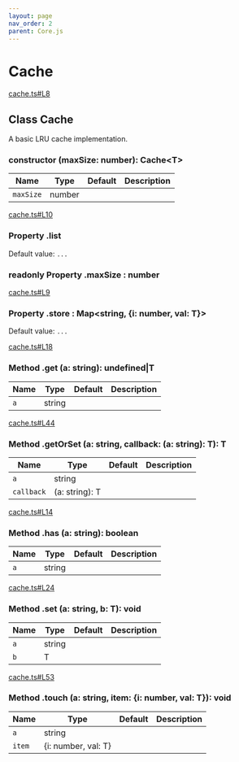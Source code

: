 ```yaml
---
layout: page
nav_order: 2
parent: Core.js
---
```


# Cache

<div class="docs-item" markdown="1">

<div><a class="source" target="_blank" href="https://github.com/mathigon/core.js/tree/master/src/cache.ts#L8">cache.ts#L8</a></div>

## <span class="pill">Class</span> Cache

A basic LRU cache implementation.

<div class="docs-item" markdown="1">

### constructor <span class="signature">(maxSize: number): Cache&lt;T&gt;</span>

| Name | Type | Default | Description |
| --- | --- | --- | --- |
| `maxSize` | number |  |  |


</div>

<div class="docs-item" markdown="1">

<div><a class="source" target="_blank" href="https://github.com/mathigon/core.js/tree/master/src/cache.ts#L10">cache.ts#L10</a></div>

### <span class="pill">Property</span> .list

Default value: `...`

</div>

<div class="docs-item" markdown="1">

### <span class="pill">readonly</span> <span class="pill">Property</span> .maxSize <span class="signature">: number</span>

</div>

<div class="docs-item" markdown="1">

<div><a class="source" target="_blank" href="https://github.com/mathigon/core.js/tree/master/src/cache.ts#L9">cache.ts#L9</a></div>

### <span class="pill">Property</span> .store <span class="signature">: Map&lt;string, {i: number, val: T}&gt;</span>

Default value: `...`

</div>

<div class="docs-item" markdown="1">

<div><a class="source" target="_blank" href="https://github.com/mathigon/core.js/tree/master/src/cache.ts#L18">cache.ts#L18</a></div>

### <span class="pill">Method</span> .get <span class="signature">(a: string): undefined|T</span>

| Name | Type | Default | Description |
| --- | --- | --- | --- |
| `a` | string |  |  |


</div>

<div class="docs-item" markdown="1">

<div><a class="source" target="_blank" href="https://github.com/mathigon/core.js/tree/master/src/cache.ts#L44">cache.ts#L44</a></div>

### <span class="pill">Method</span> .getOrSet <span class="signature">(a: string, callback: (a: string): T): T</span>

| Name | Type | Default | Description |
| --- | --- | --- | --- |
| `a` | string |  |  |
| `callback` | (a: string): T |  |  |


</div>

<div class="docs-item" markdown="1">

<div><a class="source" target="_blank" href="https://github.com/mathigon/core.js/tree/master/src/cache.ts#L14">cache.ts#L14</a></div>

### <span class="pill">Method</span> .has <span class="signature">(a: string): boolean</span>

| Name | Type | Default | Description |
| --- | --- | --- | --- |
| `a` | string |  |  |


</div>

<div class="docs-item" markdown="1">

<div><a class="source" target="_blank" href="https://github.com/mathigon/core.js/tree/master/src/cache.ts#L24">cache.ts#L24</a></div>

### <span class="pill">Method</span> .set <span class="signature">(a: string, b: T): void</span>

| Name | Type | Default | Description |
| --- | --- | --- | --- |
| `a` | string |  |  |
| `b` | T |  |  |


</div>

<div class="docs-item" markdown="1">

<div><a class="source" target="_blank" href="https://github.com/mathigon/core.js/tree/master/src/cache.ts#L53">cache.ts#L53</a></div>

### <span class="pill">Method</span> .touch <span class="signature">(a: string, item: {i: number, val: T}): void</span>

| Name | Type | Default | Description |
| --- | --- | --- | --- |
| `a` | string |  |  |
| `item` | {i: number, val: T} |  |  |


</div>

</div>